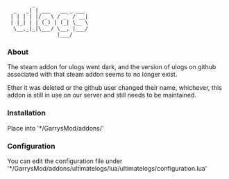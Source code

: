 ```
        _                 
  _   _| | ___   __ _ ___ 
 | | | | |/ _ \ / _` / __|
 | |_| | | (_) | (_| \__ \
  \__,_|_|\___/ \__, |___/
                |___/     
```
### About

The steam addon for ulogs went dark, and the version of ulogs on github associated with that steam addon seems to no longer exist. 

Ether it was deleted or the github user changed their name, whichever, this addon is still in use on our server and still needs to be maintained.

### Installation

Place into '*/GarrysMod/addons/'

### Configuration

You can edit the configuration file under '*/GarrysMod/addons/ultimatelogs/lua/ultimatelogs/configuration.lua'
